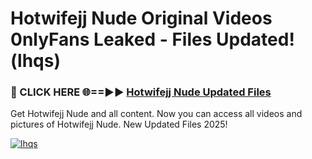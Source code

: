 # Hotwifejj Nude Original Videos 0nlyFans Leaked - Files Updated! (lhqs)

<h3>🔴 CLICK HERE 🌐==►► <a href="https://tinyurl.com/4mcuefdz" rel="nofollow">Hotwifejj Nude Updated Files</a></h3>

Get Hotwifejj Nude and all content. Now you can access all videos and pictures of Hotwifejj Nude. New Updated Files 2025!

[![lhqs](https://i.imgur.com/StAQSOY.gif)](https://tinyurl.com/4mcuefdz)
